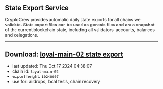 ## State Export Service
CryptoCrew provides automatic daily state exports for all chains we validate. State export files can be used as genesis files and are a snapshot of the current blockchain state, including all validators, accounts, balances and delegations.

---
**Download: [loyal-main-02 state export](https://dl-eu2.ccvalidators.com/SERVICE/loyal/loyal-main-02_export_10240097.json)**
---

- last updated: Thu Oct 17 2024 04:38:07
- chain id: `loyal-main-02`
- export height: `10240097`
- use for: airdrops, local tests, chain recovery
